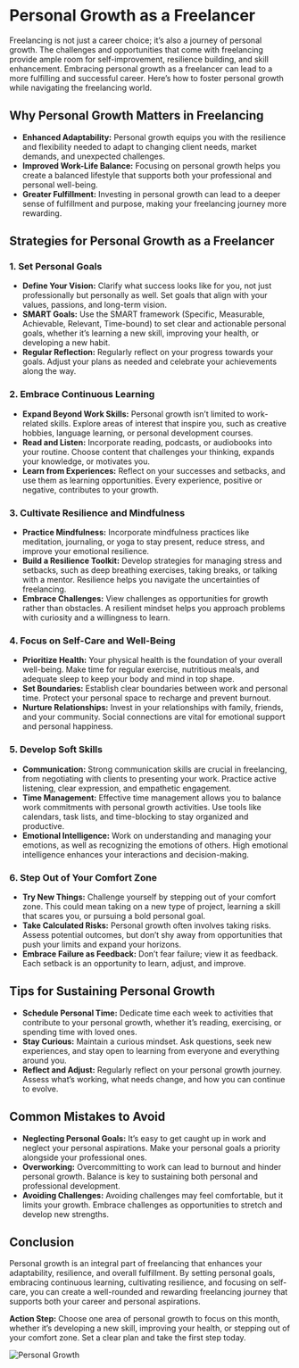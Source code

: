 # Personal Growth as a Freelancer

Freelancing is not just a career choice; it’s also a journey of personal growth. The challenges and opportunities that come with freelancing provide ample room for self-improvement, resilience building, and skill enhancement. Embracing personal growth as a freelancer can lead to a more fulfilling and successful career. Here’s how to foster personal growth while navigating the freelancing world.

## Why Personal Growth Matters in Freelancing

- **Enhanced Adaptability:** Personal growth equips you with the resilience and flexibility needed to adapt to changing client needs, market demands, and unexpected challenges.
- **Improved Work-Life Balance:** Focusing on personal growth helps you create a balanced lifestyle that supports both your professional and personal well-being.
- **Greater Fulfillment:** Investing in personal growth can lead to a deeper sense of fulfillment and purpose, making your freelancing journey more rewarding.

## Strategies for Personal Growth as a Freelancer

### 1. **Set Personal Goals**

- **Define Your Vision:** Clarify what success looks like for you, not just professionally but personally as well. Set goals that align with your values, passions, and long-term vision.
- **SMART Goals:** Use the SMART framework (Specific, Measurable, Achievable, Relevant, Time-bound) to set clear and actionable personal goals, whether it’s learning a new skill, improving your health, or developing a new habit.
- **Regular Reflection:** Regularly reflect on your progress towards your goals. Adjust your plans as needed and celebrate your achievements along the way.

### 2. **Embrace Continuous Learning**

- **Expand Beyond Work Skills:** Personal growth isn’t limited to work-related skills. Explore areas of interest that inspire you, such as creative hobbies, language learning, or personal development courses.
- **Read and Listen:** Incorporate reading, podcasts, or audiobooks into your routine. Choose content that challenges your thinking, expands your knowledge, or motivates you.
- **Learn from Experiences:** Reflect on your successes and setbacks, and use them as learning opportunities. Every experience, positive or negative, contributes to your growth.

### 3. **Cultivate Resilience and Mindfulness**

- **Practice Mindfulness:** Incorporate mindfulness practices like meditation, journaling, or yoga to stay present, reduce stress, and improve your emotional resilience.
- **Build a Resilience Toolkit:** Develop strategies for managing stress and setbacks, such as deep breathing exercises, taking breaks, or talking with a mentor. Resilience helps you navigate the uncertainties of freelancing.
- **Embrace Challenges:** View challenges as opportunities for growth rather than obstacles. A resilient mindset helps you approach problems with curiosity and a willingness to learn.

### 4. **Focus on Self-Care and Well-Being**

- **Prioritize Health:** Your physical health is the foundation of your overall well-being. Make time for regular exercise, nutritious meals, and adequate sleep to keep your body and mind in top shape.
- **Set Boundaries:** Establish clear boundaries between work and personal time. Protect your personal space to recharge and prevent burnout.
- **Nurture Relationships:** Invest in your relationships with family, friends, and your community. Social connections are vital for emotional support and personal happiness.

### 5. **Develop Soft Skills**

- **Communication:** Strong communication skills are crucial in freelancing, from negotiating with clients to presenting your work. Practice active listening, clear expression, and empathetic engagement.
- **Time Management:** Effective time management allows you to balance work commitments with personal growth activities. Use tools like calendars, task lists, and time-blocking to stay organized and productive.
- **Emotional Intelligence:** Work on understanding and managing your emotions, as well as recognizing the emotions of others. High emotional intelligence enhances your interactions and decision-making.

### 6. **Step Out of Your Comfort Zone**

- **Try New Things:** Challenge yourself by stepping out of your comfort zone. This could mean taking on a new type of project, learning a skill that scares you, or pursuing a bold personal goal.
- **Take Calculated Risks:** Personal growth often involves taking risks. Assess potential outcomes, but don’t shy away from opportunities that push your limits and expand your horizons.
- **Embrace Failure as Feedback:** Don’t fear failure; view it as feedback. Each setback is an opportunity to learn, adjust, and improve.

## Tips for Sustaining Personal Growth

- **Schedule Personal Time:** Dedicate time each week to activities that contribute to your personal growth, whether it’s reading, exercising, or spending time with loved ones.
- **Stay Curious:** Maintain a curious mindset. Ask questions, seek new experiences, and stay open to learning from everyone and everything around you.
- **Reflect and Adjust:** Regularly reflect on your personal growth journey. Assess what’s working, what needs change, and how you can continue to evolve.

## Common Mistakes to Avoid

- **Neglecting Personal Goals:** It’s easy to get caught up in work and neglect your personal aspirations. Make your personal goals a priority alongside your professional ones.
- **Overworking:** Overcommitting to work can lead to burnout and hinder personal growth. Balance is key to sustaining both personal and professional development.
- **Avoiding Challenges:** Avoiding challenges may feel comfortable, but it limits your growth. Embrace challenges as opportunities to stretch and develop new strengths.

## Conclusion

Personal growth is an integral part of freelancing that enhances your adaptability, resilience, and overall fulfillment. By setting personal goals, embracing continuous learning, cultivating resilience, and focusing on self-care, you can create a well-rounded and rewarding freelancing journey that supports both your career and personal aspirations.

**Action Step:** Choose one area of personal growth to focus on this month, whether it’s developing a new skill, improving your health, or stepping out of your comfort zone. Set a clear plan and take the first step today.

![Personal Growth](./images/personal-growth.png)
